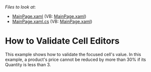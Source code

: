 <!-- default file list -->
*Files to look at*:

* [MainPage.xaml](./CS/ValidateCellEditors/MainPage.xaml) (VB: [MainPage.xaml](./VB/ValidateCellEditors/MainPage.xaml))
* [MainPage.xaml.cs](./CS/ValidateCellEditors/MainPage.xaml.cs) (VB: [MainPage.xaml](./VB/ValidateCellEditors/MainPage.xaml))
<!-- default file list end -->
# How to Validate Cell Editors


<p>This example shows how to validate the focused cell's value. In this example, a product's price cannot be reduced by more than 30% if its Quantity is less than 3.</p><br />


<br/>


